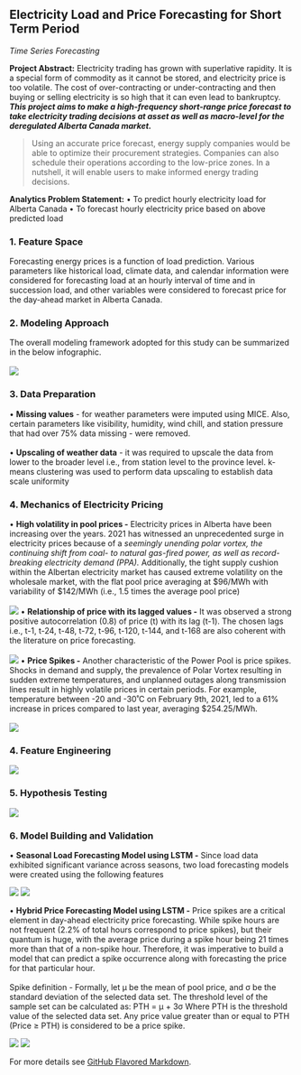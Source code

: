 ## Electricity Load and Price Forecasting for Short Term Period 
*Time Series Forecasting*

**Project Abstract:** 
Electricity trading has grown with superlative rapidity. It is a special form of commodity 
as it cannot be stored, and electricity price is too volatile. The cost of over-contracting 
or under-contracting and then buying or selling electricity is so high that it can even lead to 
bankruptcy. ***This project aims to make a high-frequency short-range price forecast to take electricity trading 
decisions at asset as well as macro-level for the deregulated Alberta Canada market.***

> Using an accurate price forecast, energy supply companies would be able to optimize their 
procurement strategies. Companies can also schedule their operations according to the low-price 
zones. In a nutshell, it will enable users to make informed energy trading decisions.

**Analytics Problem Statement:**
• To predict hourly electricity load for Alberta Canada 
• To forecast hourly electricity price based on above predicted load

### 1. Feature Space 
Forecasting energy prices is a function of load prediction. Various parameters like historical load, 
climate data, and calendar information were considered for forecasting load at an hourly interval of 
time and in succession load, and other variables were considered to forecast price for the day-ahead 
market in Alberta Canada. 

### 2. Modeling Approach 
The overall modeling framework adopted for this study can be summarized in the below infographic.
<br><br>
<img src="images/dummy_thumbnail.png?raw=true"/>

### 3. Data Preparation 
• **Missing values** - for weather parameters were imputed using MICE. Also, certain parameters like visibility, humidity, wind chill, and station pressure that had over 75% data missing - were removed.<br><br>
• **Upscaling of weather data** -  it was required to upscale the data from lower to the broader level i.e., from station level to the province level. k-means clustering was used to perform data upscaling to establish data scale uniformity 

### 4. Mechanics of Electricity Pricing
• **High volatility in pool prices -** Electricity prices in Alberta have been increasing over the years. 2021 has witnessed an 
unprecedented surge in electricity prices because of a *seemingly unending polar vortex, the 
continuing shift from coal- to natural gas-fired power, as well as record-breaking electricity demand 
(PPA).* Additionally, the tight supply cushion within the Albertan electricity market has caused extreme 
volatility on the wholesale market, with the flat pool price averaging at $96/MWh with variability of 
$142/MWh (i.e., 1.5 times the average pool price)
<br><br>
<img src="images/price_volatility.JPG?raw=true"/>
• **Relationship of price with its lagged values -**  It was observed a strong positive autocorrelation (0.8) of price (t) with its lag (t-1). The chosen lags 
i.e., t-1, t-24, t-48, t-72, t-96, t-120, t-144, and t-168 are also coherent with the literature on price 
forecasting. 
<br><br>
<img src="images/lagged_values.JPG?raw=true"/>
• **Price Spikes -**  Another characteristic of the Power Pool is price spikes. Shocks in demand and supply, the prevalence 
of Polar Vortex resulting in sudden extreme temperatures, and unplanned outages along transmission 
lines result in highly volatile prices in certain periods.
For example, temperature between -20 and -30˚C on February 9th, 2021, led to a 61% increase in 
prices compared to last year, averaging $254.25/MWh.
<br><br>
<img src="images/price_spikes.JPG?raw=true"/>

### 4. Feature Engineering

<img src="images/fe.JPG?raw=true"/>

### 5. Hypothesis Testing
<img src="images/ht.JPG?raw=true"/>

### 6. Model Building and Validation 
• **Seasonal Load Forecasting Model using LSTM -** Since load data exhibited significant variance across seasons, two load forecasting models were created using the following features

<img src="images/lf_variables.JPG?raw=true"/>
<img src="images/lf_results.JPG?raw=true"/>

• **Hybrid Price Forecasting Model using LSTM -** Price spikes are a critical element in day-ahead electricity price forecasting. While spike hours are not 
frequent (2.2% of total hours correspond to price spikes), but their quantum is huge, with the average 
price during a spike hour being 21 times more than that of a non-spike hour. Therefore, it was 
imperative to build a model that can predict a spike occurrence along with forecasting the price for 
that particular hour. 
<br><br>
Spike definition - Formally, let µ be the mean of pool price, and σ be the standard deviation of the selected data set. 
The threshold level of the sample set can be calculated as:
PTH = µ + 3σ
Where PTH is the threshold value of the selected data set. Any price value greater than or equal to 
PTH (Price ≥ PTH) is considered to be a price spike.

<img src="images/Priceforecasting.JPG?raw=true"/>

<img src="images/actualvspred.JPG?raw=true"/>


For more details see [GitHub Flavored Markdown](https://guides.github.com/features/mastering-markdown/).
